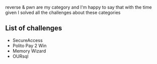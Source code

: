 reverse & pwn are my category and I'm happy to say that with the time given I solved all the challenges about these categories

## List of challenges

- SecureAccess
- Polito Pay 2 Win
- Memory Wizard
- OURsql
